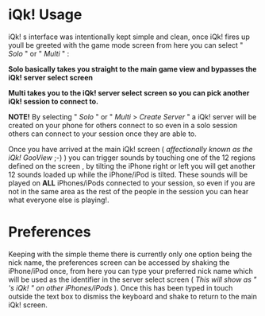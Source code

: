 # iQk! Usage #

iQk! s interface was intentionally kept simple and clean, once iQk! fires up youll be greeted with the game mode screen from here you can select " _Solo_ " or  " _Multi_ " :

**Solo basically takes you straight to the main game view and bypasses the iQk! server select screen**

**Multi takes you to the iQk! server select screen so you can pick another iQk! session to connect to.**

**NOTE!** By selecting " _Solo_ " or " _Multi_ > _Create Server_ " a iQk! server will be created on your phone for others connect to so even in a solo session others can connect to your session once they are able to.

Once you have arrived at the main iQk! screen ( _affectionally known as the iQk! GooView_ ;-) ) you can trigger sounds by touching one of the 12 regions defined on the screen , by tilting the iPhone right or left you will get another 12 sounds loaded up while the iPhone/iPod is tilted.
These sounds will be played on **ALL** iPhones/iPods connected to your session, so even if you are not in the same area as the rest of the people in the session you can hear what everyone else is playing!.

# Preferences #

Keeping with the simple theme there is currently only one option being the nick name, the preferences screen can be accessed by shaking the iPhone/iPod once, from here you can type your preferred  nick name which will be used as the identifier in the server select screen ( _This will show as " <preferred nick> 's iQk! " on other iPhones/iPods_ ).
Once this has been typed in touch outside the text box to dismiss the keyboard and shake to return to the main iQk! screen.